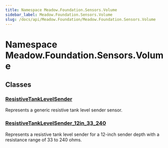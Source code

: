 ```yaml
---
title: Namespace Meadow.Foundation.Sensors.Volume
sidebar_label: Meadow.Foundation.Sensors.Volume
slug: /docs/api/Meadow.Foundation/Meadow.Foundation.Sensors.Volume
---
```

# Namespace Meadow.Foundation.Sensors.Volume
## Classes
### [ResistiveTankLevelSender](../Meadow.Foundation.Sensors.Volume/ResistiveTankLevelSender)
Represents a generic resistive tank level sender sensor.
### [ResistiveTankLevelSender_12in_33_240](../Meadow.Foundation.Sensors.Volume/ResistiveTankLevelSender_12in_33_240)
Represents a resistive tank level sender for a 12-inch sender depth with a resistance range of 33 to 240 ohms.
